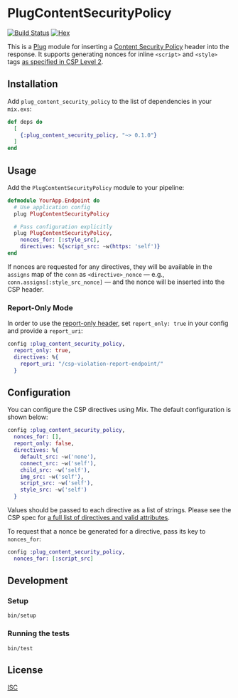 # PlugContentSecurityPolicy

[![Build Status](https://secure.travis-ci.org/xtian/plug_content_security_policy.svg?branch=master
"Build Status")](https://travis-ci.org/xtian/plug_content_security_policy)
[![Hex](https://img.shields.io/hexpm/v/plug_content_security_policy.svg)](https://hex.pm/packages/plug_content_security_policy)

This is a [Plug][plug] module for inserting a [Content Security Policy][csp]
header into the response. It supports generating nonces for inline `<script>`
and `<style>` tags [as specified in CSP Level 2][nonces].

## Installation

Add `plug_content_security_policy` to the list of dependencies in your `mix.exs`:

```elixir
def deps do
  [
    {:plug_content_security_policy, "~> 0.1.0"}
  ]
end
```

## Usage

Add the `PlugContentSecurityPolicy` module to your pipeline:

```elixir
defmodule YourApp.Endpoint do
  # Use application config
  plug PlugContentSecurityPolicy

  # Pass configuration explicitly
  plug PlugContentSecurityPolicy,
    nonces_for: [:style_src],
    directives: %{script_src: ~w(https: 'self')}
end
```

If nonces are requested for any directives, they will be available in the
`assigns` map of the `conn` as `<directive>_nonce` — e.g.,
`conn.assigns[:style_src_nonce]` — and the nonce will be inserted into the
CSP header.

### Report-Only Mode

In order to use the [report-only header][report-only], set `report_only: true`
in your config and provide a `report_uri`:

```elixir
config :plug_content_security_policy,
  report_only: true,
  directives: %{
    report_uri: "/csp-violation-report-endpoint/"
  }
```

## Configuration

You can configure the CSP directives using Mix. The default configuration
is shown below:

```elixir
config :plug_content_security_policy,
  nonces_for: [],
  report_only: false,
  directives: %{
    default_src: ~w('none'),
    connect_src: ~w('self'),
    child_src: ~w('self'),
    img_src: ~w('self'),
    script_src: ~w('self'),
    style_src: ~w('self')
  }
```

Values should be passed to each directive as a list of strings.
Please see the CSP spec for
[a full list of directives and valid attributes][directives].

To request that a nonce be generated for a directive, pass its key
to `nonces_for`:

```elixir
config :plug_content_security_policy,
  nonces_for: [:script_src]
```

[csp]: https://www.w3.org/TR/CSP2
[directives]: https://www.w3.org/TR/CSP2/#directives
[nonces]: https://www.w3.org/TR/CSP2/#script-src-nonce-usage
[plug]: https://github.com/elixir-lang/plug
[report-only]: https://www.w3.org/TR/CSP2/#content-security-policy-report-only-header-field

## Development

### Setup

```
bin/setup
```

### Running the tests

```
bin/test
```

## License

[ISC](LICENSE.md)
